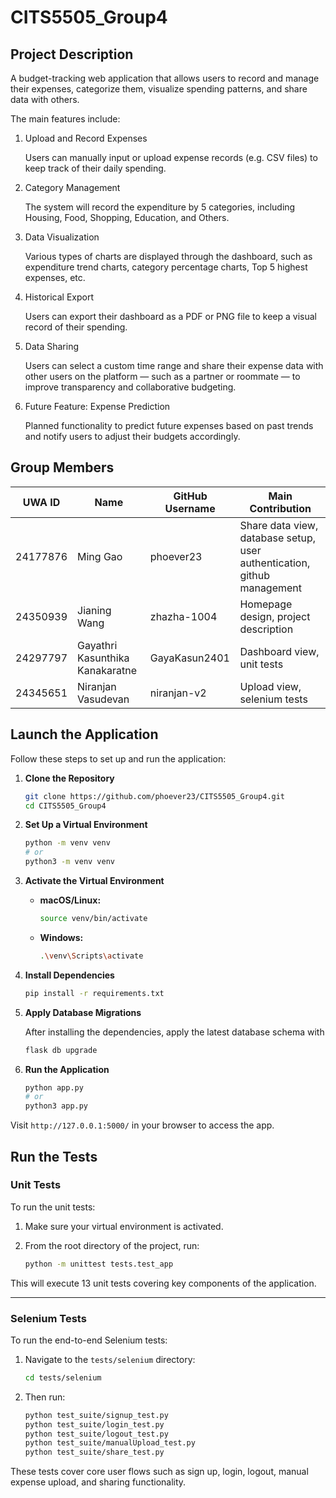 # CITS5505_Group4

## Project Description

A budget-tracking web application that allows users to record and manage their expenses, categorize them, visualize spending patterns, and share data with others.

The main features include:

1. Upload and Record Expenses

   Users can manually input or upload expense records (e.g. CSV files) to keep track of their daily spending.

2. Category Management

   The system will record the expenditure by 5 categories, including Housing, Food, Shopping, Education, and Others.

3. Data Visualization

   Various types of charts are displayed through the dashboard, such as expenditure trend charts, category percentage charts, Top 5 highest expenses, etc.

4. Historical Export

   Users can export their dashboard as a PDF or PNG file to keep a visual record of their spending.

5. Data Sharing

   Users can select a custom time range and share their expense data with other users on the platform — such as a partner or roommate — to improve transparency and collaborative budgeting.

6. Future Feature: Expense Prediction

   Planned functionality to predict future expenses based on past trends and notify users to adjust their budgets accordingly.

## Group Members

| UWA ID   | Name                            | GitHub Username | Main Contribution                                                       |
| -------- | ------------------------------- | --------------- | ----------------------------------------------------------------------- |
| 24177876 | Ming Gao                        | phoever23       | Share data view, database setup, user authentication, github management |
| 24350939 | Jianing Wang                    | zhazha-1004     | Homepage design, project description                                    |
| 24297797 | Gayathri Kasunthika Kanakaratne | GayaKasun2401   | Dashboard view, unit tests                                              |
| 24345651 | Niranjan Vasudevan              | niranjan-v2     | Upload view, selenium tests                                             |

## Launch the Application

Follow these steps to set up and run the application:

1. **Clone the Repository**

   ```bash
   git clone https://github.com/phoever23/CITS5505_Group4.git
   cd CITS5505_Group4
   ```

2. **Set Up a Virtual Environment**

   ```bash
   python -m venv venv
   # or
   python3 -m venv venv
   ```

3. **Activate the Virtual Environment**

   - **macOS/Linux:**

     ```bash
     source venv/bin/activate
     ```

   - **Windows:**

     ```bash
     .\venv\Scripts\activate
     ```

4. **Install Dependencies**

   ```bash
   pip install -r requirements.txt
   ```

5. **Apply Database Migrations**

   After installing the dependencies, apply the latest database schema with

   ```bash
   flask db upgrade
   ```

6. **Run the Application**

   ```bash
   python app.py
   # or
   python3 app.py
   ```

Visit `http://127.0.0.1:5000/` in your browser to access the app.

## Run the Tests

### Unit Tests

To run the unit tests:

1. Make sure your virtual environment is activated.
2. From the root directory of the project, run:

   ```bash
   python -m unittest tests.test_app
   ```

This will execute 13 unit tests covering key components of the application.

---

### Selenium Tests

To run the end-to-end Selenium tests:

1. Navigate to the `tests/selenium` directory:

   ```bash
   cd tests/selenium
   ```

2. Then run:

   ```bash
   python test_suite/signup_test.py
   python test_suite/login_test.py
   python test_suite/logout_test.py
   python test_suite/manualUpload_test.py
   python test_suite/share_test.py
   ```

These tests cover core user flows such as sign up, login, logout, manual expense upload, and sharing functionality.
